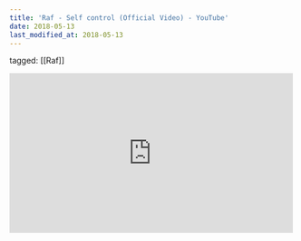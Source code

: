 ```yaml
---
title: 'Raf - Self control (Official Video) - YouTube'
date: 2018-05-13
last_modified_at: 2018-05-13
---
```

tagged: [[Raf]]
<iframe allow="accelerometer; autoplay; clipboard-write; encrypted-media; gyroscope; picture-in-picture" allowfullscreen="" frameborder="0" height="281" id="youtube_iframe" src="https://www.youtube.com/embed/1_TQjEn6cpQ?feature=oembed&amp;enablejsapi=1&amp;origin=https://safe.txmblr.com&amp;wmode=opaque" width="500"></iframe>